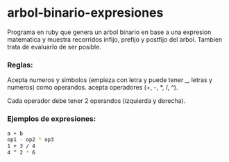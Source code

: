 # arbol-binario-expresiones

Programa en ruby que genera un arbol binario en base a una expresion matematica  y muestra recorridos infijo, prefijo y postfijo del arbol. Tambien trata de evaluarlo de ser posible.

### Reglas: 

Acepta numeros y simbolos (empieza con letra y puede tener _, letras y numeros) como operandos.
acepta operadores (+, -, *, /, ^).

Cada operador debe tener 2 operandos (izquierda y derecha).

### Ejemplos de expresiones: 

```sh
a + b
op1 - op2 * op3
1 + 3 / 4
4 ^ 2 * 6
```
